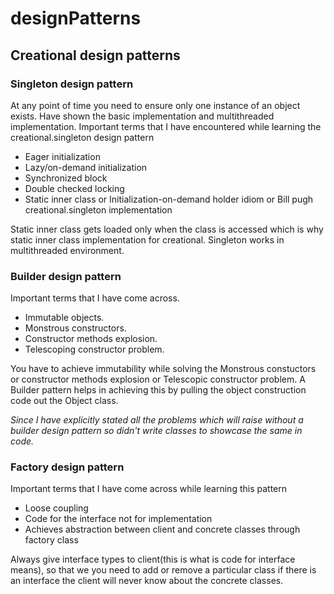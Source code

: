 # designPatterns 

<h2>Creational design patterns</h2>
  <h3>Singleton design pattern</h3>
    <div>
        At any point of time you need to ensure only one instance of an object exists. Have shown the basic implementation
        and multithreaded implementation. Important terms that I have encountered while learning the creational.singleton design pattern
        <ul>
            <li>Eager initialization</li>
            <li>Lazy/on-demand initialization</li>
            <li>Synchronized block</li>
            <li>Double checked locking</li>
            <li>Static inner class or Initialization-on-demand holder idiom or Bill pugh creational.singleton implementation</li>
        </ul> 
       Static inner class gets loaded only when the class is accessed which is why static inner class implementation for
       creational. Singleton works in multithreaded environment.
  </div>
<h3>Builder design pattern</h3>
    <div>
        Important terms that I have come across.
        <ul>
            <li>Immutable objects.</li>
            <li>Monstrous constructors.</li>
            <li>Constructor methods explosion.</li>
            <li>Telescoping constructor problem.</li>   
        </ul>
        You have to achieve immutability while solving the Monstrous constuctors or constructor methods explosion or 
        Telescopic constructor problem. A Builder pattern helps in achieving this by pulling the object construction 
        code out the Object class. 
        <p><i>Since I have explicitly stated all the problems which will raise without a builder design pattern so didn't 
        write classes to showcase the same in code.</i></p>
    </div>
<h3>Factory design pattern</h3>
    <div>
        Important terms that I have come across while learning this pattern
        <ul>
            <li> Loose coupling</li>
            <li> Code for the interface not for implementation</li>
            <li> Achieves abstraction between client and concrete classes through factory class</li>
        </ul>
        Always give interface types to client(this is what is code for interface means), so that we you need to add or remove a particular class if there is an interface
        the client will never know about the concrete classes.
    </div>

